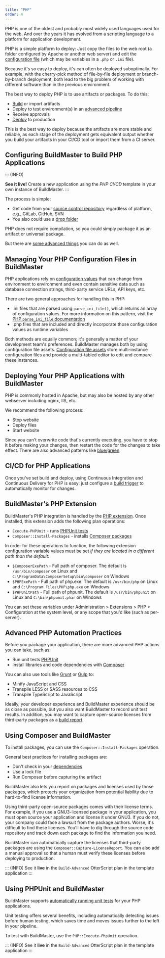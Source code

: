 ```yaml
---
title: "PHP"
order: 4
---
```



PHP is one of the oldest and probably most widely used languages used for the web. And over the years it has evolved from a scripting language to a platform for application development.

PHP is a simple platform to deploy: Just copy the files to the web root (a folder configured by Apache or another web server) and edit the [configuration file](#php-configuration-files) (which may be variables in a `.php` or `.ini` file).

Because it's so easy to deploy, it's can often be deployed suboptimally. For example, with the cherry-pick method of file-by-file deployment or branch-by-branch deployment, both lead to the big problem of working with different software than in the previous environment.

The best way to deploy PHP is to use artifacts or packages. To do this:

- [Build](/docs/buildmaster/reference/operations/files/create-artifact) or import artifacts
- Deploy to test environment(s) in an [advanced pipeline](https://inedo.com/support/tutorials/buildmaster/deployments/creating-advanced-pipelines)
- Receive approvals
- [Deploy](/docs/buildmaster/reference/operations/files/deploy-artifact) to production

This is the best way to deploy because the artifacts are more stable and reliable, as each stage of the deployment gets equivalent output whether you build your artifacts in your CI/CD tool or import them from a CI server.

## Configuring BuildMaster to Build PHP Applications 

::: (INFO)

**See it live!** Create a new application using the *PHP CI/CD* template in your own instance of BuildMaster.
:::

The process is simple:

- Get code from your [source control repository](/docs/buildmaster/builds-continuous-integration/buildmaster-git-source-control/buildmaster-ci-cd-continuous-integration-server-source-control) regardless of platform, e.g., GitLab, GitHub, SVN
- You also could use a [drop folder](/docs/buildmaster/builds-continuous-integration/buildmaster-artifacts/buildmaster-drop-folders)

PHP does not require compilation, so you could simply package it as an artifact or universal package.

But there are [some advanced things](#advanced-php) you can do as well.

## Managing Your PHP Configuration Files in BuildMaster 

PHP applications rely on [configuration values](https://stackoverflow.com/questions/14752470/creating-a-config-file-in-php) that can change from environment to environment and even contain sensitive data such as database connection strings, third-party service URLs, API keys, etc.

There are two general approaches for handling this in PHP:

- .ini files that are parsed using `parse_ini_file()`, which returns an array of configuration values. For more information on this pattern, visit the  [PHP `parse_ini_file` documentation](https://www.php.net/manual/en/function.parse-ini-file.php#refsect1-function.parse-ini-file-examples)
- .php files that are included and directly incorporate those configuration values as runtime variables

Both methods are equally common; it's generally a matter of your development team's preferences. BuildMaster manages both by using configuration file assets. [Configuration file assets](/docs/buildmaster/deployment-continuous-delivery/buildmaster-applications-configuration-files) store multi-instance configuration files and provide a multi-tabled editor to edit and compare these instances.

## Deploying Your PHP Applications with BuildMaster 
PHP is commonly hosted in Apache, but may also be hosted by any other webserver including nginx, IIS, etc. 

We recommend the following process:

- Stop website
- Deploy files
- Start website

Since you can't overwrite code that's currently executing, you have to stop it before making your changes, then restart the code for the changes to take effect. There are also advanced patterns like [blue/green](/docs/buildmaster/deployment-continuous-delivery/buildmaster-ci-cd-deployment-patterns/buildmaster-ci-cd-deployment-patterns-blue-green).

## CI/CD for PHP Applications

Once you've set build and deploy, using Continuous Integration and Continuous Delivery for PHP is easy: just configure a [build trigger](/docs/buildmaster/administration/buildmaster-resource-monitors) to automatically monitor for changes.

## BuildMaster's PHP Extension 

BuildMaster's PHP integration is handled by the [PHP extension](https://github.com/Inedo/inedox-php). Once installed, this extension adds the following plan operations:

 - `Execute-PHPUnit` - runs [PHPUnit tests](#php-unit)
 - `Composer::Install-Packages` - installs [Composer packages](#composer)

In order for these operations to function, the following extension configuration variable values must be set *if they are located in a different path than the default*:

 - `$ComposerExePath` - Full path of composer. The default is `/usr/bin/composer` on Linux and `C:\ProgramData\ComposerSetup\bin\composer` on Windows
 - `$PHPExePath` - Full path of php.exe. The default is `/usr/bin/php` on Linux and `C:\Program Files\PHP\php.exe` on Windows
 - `$PHPUnitPath` - Full path of phpunit. The default is `/usr/bin/phpunit` on Linux and `C:\bin\phpunit.phar` on Windows

You can set these variables under Administration > Extensions > PHP > Configuration at the system level, or any scope that you'd like (such as per-server).

## Advanced PHP Automation Practices

Before you package your application, there are more advanced PHP actions you can take, such as:

- Run unit tests [PHPUnit](https://phpunit.de/)
- Install libraries and code dependencies with [Composer](https://getcomposer.org/doc/faqs/should-i-commit-the-dependencies-in-my-vendor-directory.md)

You can also use tools like [Grunt](https://gruntjs.com/) or [Gulp](https://gulpjs.com/) to:

- Minify JavaScript and CSS
- Transpile LESS or SASS resources to CSS
- Transpile TypeScript to JavaScript

Ideally, your developer experience and BuildMaster experience should be as close as possible, but you also want BuildMaster to record unit test results. In addition, you may want to capture open-source licenses from third-party packages as a [build report](/docs/buildmaster/builds-continuous-integration/automated-testing-verification/buildmaster-ci-cd-testing-and-verification-reports).

## Using Composer and BuildMaster

To install packages, you can use the `Composer::Install-Packages` operation.

General best practices for installing packages are:

- Don't check in your [dependencies](https://getcomposer.org/doc/faqs/should-i-commit-the-dependencies-in-my-vendor-directory.md)
- Use a lock file
- Run Composer before capturing the artifact

BuildMaster also lets you report on packages and licenses used by those packages, which protects your organization from potential liability due to hard-to-find license information.

Using third-party open-source packages comes with their license terms. For example, if you use a GNU3-licensed package in your application, you must open source your application and license it under GNU3. If you do not, your company could face a lawsuit from the package authors. Worse, it's difficult to find these licenses. You'll have to dig through the source code repository and track down each package to find the information you need.

BuildMaster can automatically capture the licenses that third-party packages are using the `Composer::Capture-LicenseReport`. You can also add a manual approval so that a human must verify these licenses before deploying to production.

::: (INFO)
See it **live** in the `Build-Advanced` OtterScript plan in the template application
:::

## Using PHPUnit and BuildMaster 

BuildMaster supports [automatically running unit tests](/docs/buildmaster/builds-continuous-integration/automated-testing-verification/buildmaster-ci-cd-testing-and-verification-unit-tests) for your PHP applications.

Unit testing offers several benefits, including automatically detecting issues before human testing, which saves time and moves issues further to the left in your pipeline.

To test with BuildMaster, use the `PHP::Execute-PhpUnit` operation.

::: (INFO)
See it **live** in the `Build-Advanced` OtterScript plan in the template application
:::